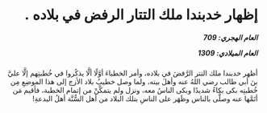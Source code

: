 <h1 dir="rtl">إظهار خدبندا ملك التتار الرفض في بلاده .</h1>

<h5 dir="rtl">العام الهجري:  709

العام الميلادي: 1309

</h5>

<p dir="rtl">أظهر خدبندا ملك التتر الرَّفضَ في بلاده، وأمر الخطباءَ أوَّلًا ألَّا يذكُروا في خُطبتِهم إلَّا عليَّ بنَ أبي طالب رضي اللهُ عنه وأهلَ بيته، ولما وصل خطيبُ بلاد الأزج إلى هذا الموضِعِ مِن خُطبتِه بكى بكاءً شديدًا وبكى الناسُ معه، ونزل ولم يتمكَّنْ من إتمام الخطبة، فأقيم مَن أتَمَّها عنه وصلَّى بالناس وظَهَر على الناسِ بتلك البلاد من أهل السُّنَّة أهلُ البدعةِ!</p></br>
